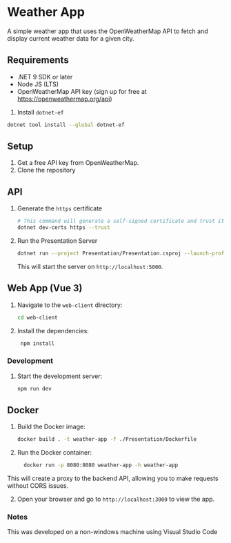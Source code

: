 # Weather App

A simple weather app that uses the OpenWeatherMap API to fetch and display current weather data for a given city.

## Requirements

- .NET 9 SDK or later
- Node JS (LTS)
- OpenWeatherMap API key (sign up for free at https://openweathermap.org/api)

1. Install `dotnet-ef`
```bash
dotnet tool install --global dotnet-ef
```

## Setup

1. Get a free API key from OpenWeatherMap.
2. Clone the repository

## API

1. Generate the `https` certificate
   ```bash
   # This command will generate a self-signed certificate and trust it on your machine
   dotnet dev-certs https --trust
   ```

2. Run the Presentation Server
    ```bash
    dotnet run --project Presentation/Presentation.csproj --launch-profile https  
    ```
    This will start the server on `http://localhost:5000`.

## Web App (Vue 3)

1. Navigate to the `web-client` directory:
   ```bash
   cd web-client
   ```
2. Install the dependencies:
   ```bash
    npm install
    ```

### Development

1. Start the development server:
   ```bash
   npm run dev
   ```
   
## Docker

1. Build the Docker image:
   ```bash
   docker build . -t weather-app -f ./Presentation/Dockerfile 
   ```
   
2. Run the Docker container:
   ```bash
     docker run -p 8080:8080 weather-app -h weather-app
    ```
   

   
This will create a proxy to the backend API, allowing you to make requests without CORS issues.

2. Open your browser and go to `http://localhost:3000` to view the app.


### Notes

This was developed on a non-windows machine using Visual Studio Code